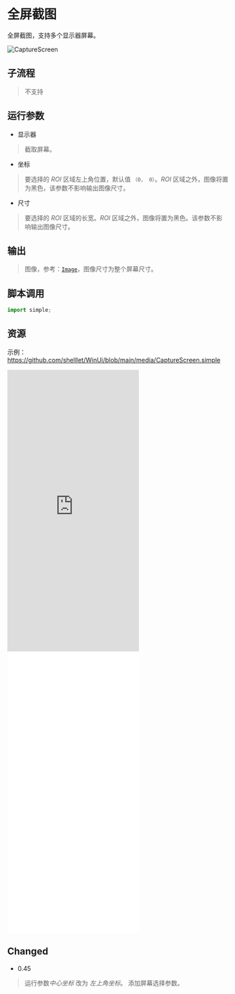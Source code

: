# 全屏截图 
全屏截图，支持多个显示器屏幕。

![CaptureScreen](./images/02.png ':size=90%')

## 子流程
> 不支持


## 运行参数
* 显示器
> 截取屏幕。

* 坐标
> 要选择的 *ROI* 区域左上角位置，默认值 `（0， 0）`。*ROI* 区域之外，图像将置为黑色，该参数不影响输出图像尺寸。

* 尺寸
> 要选择的 *ROI* 区域的长宽。*ROI* 区域之外，图像将置为黑色。该参数不影响输出图像尺寸。


## 输出

> 图像，参考：[`Image`](./types/Image.md)，图像尺寸为整个屏幕尺寸。


## 脚本调用

```python
import simple;

```

## 资源

示例：https://github.com/shelllet/WinUi/blob/main/media/CaptureScreen.simple


<iframe type="text/html" height="640px" src="https://www.youtube.com/embed/UacjErnsl08" frameborder="0"></iframe>

<iframe src="//player.bilibili.com/player.html?bvid=BV1WW4y1A7GU&page=1&autoplay=0" height='640px' scrolling="no" frameborder="no" framespacing="0" allowfullscreen="true"></iframe>


## Changed

* 0.45
> 运行参数*中心坐标* 改为 *左上角坐标*。
> 添加屏幕选择参数。